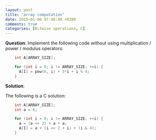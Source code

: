 ```yaml
---
layout: post
title: "array computation"
date: 2015-01-06 07:40:49 +0200
comments: true
categories: [Bitwise operations, C] 
---
```


**Question**: Implement the following code without using multiplication / power / modulus operators:

``` C
    int A[ARRAY_SIZE];

    for (int i = 0; i != ARRAY_SIZE; ++i) {
      A[I] = pow(6, i) + 5*i + i % 4;
    }
```

**Solution**:

The following is a C solution:

``` C
    int A[ARRAY_SIZE];
    int a = 6;

    for (int i = 0; i != ARRAY_SIZE; ++i) {
      a = (a << 2) + a + a;
      A[I] = a + (i << 2 + i) + (i & 4);
    }
```


